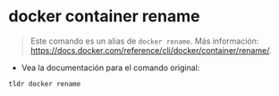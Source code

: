 # docker container rename

> Este comando es un alias de `docker rename`.
> Más información: <https://docs.docker.com/reference/cli/docker/container/rename/>.

- Vea la documentación para el comando original:

`tldr docker rename`
